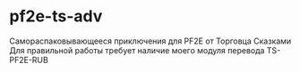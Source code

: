 # pf2e-ts-adv
Самораспаковывающееся приключения для PF2E от Торговца Сказками
Для правильной работы требует наличие моего модуля перевода TS-PF2E-RUB
